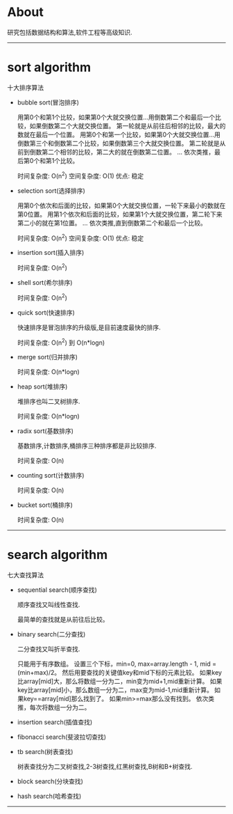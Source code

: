 # About

研究包括数据结构和算法,软件工程等高级知识.

***

# sort algorithm

十大排序算法

* bubble sort(冒泡排序)

    用第0个和第1个比较，如果第0个大就交换位置...用倒数第二个和最后一个比较，如果倒数第二个大就交换位置。
    第一轮就是从前往后相邻的比较，最大的数就在最后一个位置。
    用第0个和第一个比较，如果第0个大就交换位置...用倒数第三个和倒数第二个比较，如果倒数第三个大就交换位置。
    第二轮就是从前到倒数第二个相邻的比较，第二大的就在倒数第二位置。
    ...
    依次类推，最后第0个和第1个比较。

    时间复杂度: O(n<sup>2</sup>)
    空间复杂度: O(1)
    优点: 稳定

* selection sort(选择排序)

    用第0个依次和后面的比较，如果第0个大就交换位置，一轮下来最小的数就在第0位置。
    用第1个依次和后面的比较，如果第1个大就交换位置，第二轮下来第二小的就在第1位置。
    ...
    依次类推,直到倒数第二个和最后一个比较。

    时间复杂度: O(n<sup>2</sup>)
    空间复杂度: O(1)
    优点: 稳定

* insertion sort(插入排序)

    时间复杂度: O(n<sup>2</sup>)

* shell sort(希尔排序)

    时间复杂度: O(n<sup>2</sup>)

* quick sort(快速排序)

    快速排序是冒泡排序的升级版,是目前速度最快的排序.

    时间复杂度: O(n<sup>2</sup>) 到 O(n*logn)

* merge sort(归并排序)

    时间复杂度: O(n*logn)

* heap sort(堆排序)

    堆排序也叫二叉树排序.

    时间复杂度: O(n*logn)

* radix sort(基数排序)

    基数排序,计数排序,桶排序三种排序都是非比较排序.

    时间复杂度: O(n)

* counting sort(计数排序)

    时间复杂度: O(n)

* bucket sort(桶排序)

    时间复杂度: O(n)

***

# search algorithm

七大查找算法

* sequential search(顺序查找)

    顺序查找又叫线性查找.

    最简单的查找就是从前往后比较。

* binary search(二分查找)

    二分查找又叫折半查找.

    只能用于有序数组。
    设置三个下标，min=0, max=array.length - 1, mid = (min+max)/2。
    然后用要查找的关键值key和mid下标的元素比较。
    如果key比array[mid]大，那么将数组一分为二，min变为mid+1,mid重新计算。
    如果key比array[mid]小，那么数组一分为二，max变为mid-1,mid重新计算。
    如果key==array[mid]那么找到了。
    如果min>=max那么没有找到。
    依次类推，每次将数组一分为二。

* insertion search(插值查找)

* fibonacci search(斐波拉切查找)

* tb search(树表查找)

    树表查找分为二叉树查找,2-3树查找,红黑树查找,B树和B+树查找.

* block search(分块查找)

* hash search(哈希查找)

***
